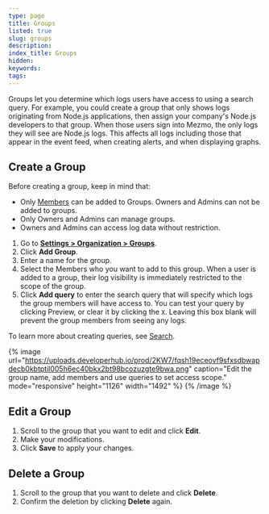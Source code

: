 ```yaml
---
type: page
title: Groups
listed: true
slug: groups
description: 
index_title: Groups
hidden: 
keywords: 
tags: 
---
```




Groups let you determine which logs users have access to using a search query. For example, you could create a group that only shows logs originating from Node.js applications, then assign your company's Node.js developers to that group. When those users sign into Mezmo, the only logs they will see are Node.js logs. This affects all logs including those that appear in the event feed, when creating alerts, and when displaying graphs.

## Create a Group

Before creating a group, keep in mind that:

- Only [Members](https://docs.mezmo.com/docs/how-to-manage-users) can be added to Groups. Owners and Admins can not be added to groups.
- Only Owners and Admins can manage groups.
- Owners and Admins can access log data without restriction.

1. Go to [**Settings &gt; Organization &gt; Groups**](https://app.Mezmo.com/manage/groups).
2. Click **Add Group**.
3. Enter a name for the group.
4. Select the Members who you want to add to this group. When a user is added to a group, their log visibility is immediately restricted to the scope of the group.
5. Click **Add query** to enter the search query that will specify which logs the group members will have access to. You can test your query by clicking Preview, or clear it by clicking the `X`. Leaving this box blank will prevent the group members from seeing any logs.

To learn more about creating queries, see [Search](https://docs.mezmo.com/docs/search#simple-search).



{% image url="https://uploads.developerhub.io/prod/2KW7/fqsh19eceovf9sfxsdbwapdecb0kbtptil005h6ec40bkx2bt98bcozuzgte9bwa.png" caption="Edit the group name, add members and use queries to set access scope." mode="responsive" height="1126" width="1492" %}
{% /image %}



## Edit a Group

1. Scroll to the group that you want to edit and click **Edit**.
2. Make your modifications.
3. Click **Save** to apply your changes.

## Delete a Group

1. Scroll to the group that you want to delete and click **Delete**.
2. Confirm the deletion by clicking **Delete** again.



